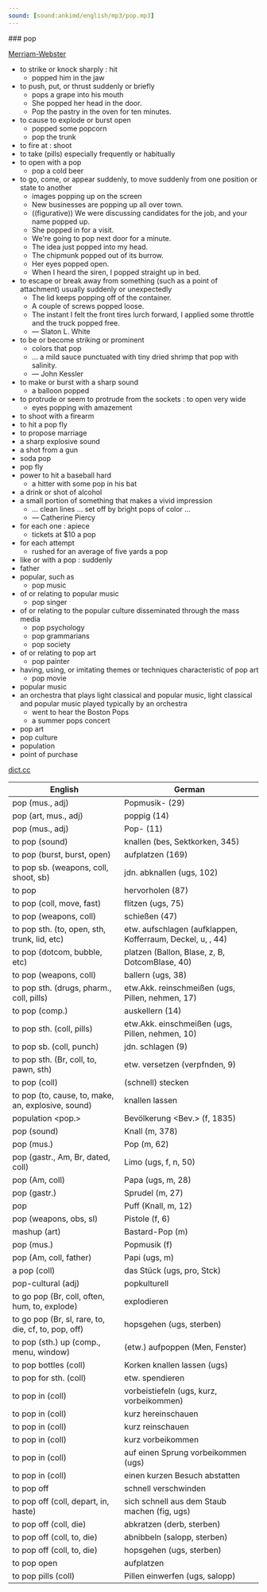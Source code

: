 ```yaml
---
sound: [sound:ankimd/english/mp3/pop.mp3]
---
```


\### pop

[Merriam-Webster](https://www.merriam-webster.com/dictionary/pop)

- to strike or knock sharply : hit
    - popped him in the jaw
- to push, put, or thrust suddenly or briefly
    - pops a grape into his mouth
    - She popped her head in the door.
    - Pop the pastry in the oven for ten minutes.
- to cause to explode or burst open
    - popped some popcorn
    - pop the trunk
- to fire at : shoot
- to take (pills) especially frequently or habitually
- to open with a pop
    - pop a cold beer
- to go, come, or appear suddenly, to move suddenly from one position or state to another
    - images popping up on the screen
    - New businesses are popping up all over town.
    - ((figurative)) We were discussing candidates for the job, and your name popped up.
    - She popped in for a visit.
    - We're going to pop next door for a minute.
    - The idea just popped into my head.
    - The chipmunk popped out of its burrow.
    - Her eyes popped open.
    - When I heard the siren, I popped straight up in bed.
- to escape or break away from something (such as a point of attachment) usually suddenly or unexpectedly
    - The lid keeps popping off of the container.
    - A couple of screws popped loose.
    - The instant I felt the front tires lurch forward, I applied some throttle and the truck popped free.
    - — Slaton L. White
- to be or become striking or prominent
    - colors that pop
    - … a mild sauce punctuated with tiny dried shrimp that pop with salinity.
    - — John Kessler
- to make or burst with a sharp sound
    - a balloon popped
- to protrude or seem to protrude from the sockets : to open very wide
    - eyes popping with amazement
- to shoot with a firearm
- to hit a pop fly
- to propose marriage
- a sharp explosive sound
- a shot from a gun
- soda pop
- pop fly
- power to hit a baseball hard
    - a hitter with some pop in his bat
- a drink or shot of alcohol
- a small portion of something that makes a vivid impression
    - … clean lines … set off by bright pops of color …
    - — Catherine Piercy
- for each one : apiece
    - tickets at $10 a pop
- for each attempt
    - rushed for an average of five yards a pop
- like or with a pop : suddenly
- father
- popular, such as
    - pop music
- of or relating to popular music
    - pop singer
- of or relating to the popular culture disseminated through the mass media
    - pop psychology
    - pop grammarians
    - pop society
- of or relating to pop art
    - pop painter
- having, using, or imitating themes or techniques characteristic of pop art
    - pop movie
- popular music
- an orchestra that plays light classical and popular music, light classical and popular music played typically by an orchestra
    - went to hear the Boston Pops
    - a summer pops concert
- pop art
- pop culture
- population
- point of purchase

[dict.cc](https://www.dict.cc/pop)

| English        | German       |
| -------------- | ------------ |
| pop (mus., adj) | Popmusik- (29) |
| pop (art, mus., adj) | poppig (14) |
| pop (mus., adj) | Pop- (11) |
| to pop (sound) | knallen (bes, Sektkorken, 345) |
| to pop (burst, burst, open) | aufplatzen (169) |
| to pop sb. (weapons, coll, shoot, sb) | jdn. abknallen (ugs, 102) |
| to pop | hervorholen (87) |
| to pop (coll, move, fast) | flitzen (ugs, 75) |
| to pop (weapons, coll) | schießen (47) |
| to pop sth. (to, open, sth, trunk, lid, etc) | etw. aufschlagen (aufklappen, Kofferraum, Deckel, u, , 44) |
| to pop (dotcom, bubble, etc) | platzen (Ballon, Blase, z, B, DotcomBlase, 40) |
| to pop (weapons, coll) | ballern (ugs, 38) |
| to pop sth. (drugs, pharm., coll, pills) | etw.Akk. reinschmeißen (ugs, Pillen, nehmen, 17) |
| to pop (comp.) | auskellern (14) |
| to pop sth. (coll, pills) | etw.Akk. einschmeißen (ugs, Pillen, nehmen, 10) |
| to pop sb. (coll, punch) | jdn. schlagen (9) |
| to pop sth. (Br, coll, to, pawn, sth) | etw. versetzen (verpfnden, 9) |
| to pop (coll) | (schnell) stecken |
| to pop (to, cause, to, make, an, explosive, sound) | knallen lassen |
| population <pop.> | Bevölkerung <Bev.> (f, 1835) |
| pop (sound) | Knall (m, 378) |
| pop (mus.) | Pop (m, 62) |
| pop (gastr., Am, Br, dated, coll) | Limo (ugs, f, n, 50) |
| pop (Am, coll) | Papa (ugs, m, 28) |
| pop (gastr.) | Sprudel (m, 27) |
| pop | Puff (Knall, m, 12) |
| pop (weapons, obs, sl) | Pistole (f, 6) |
| mashup (art) | Bastard-Pop (m) |
| pop (mus.) | Popmusik (f) |
| pop (Am, coll, father) | Papi (ugs, m) |
| a pop (coll) | das Stück (ugs, pro, Stck) |
| pop-cultural (adj) | popkulturell |
| to go pop (Br, coll, often, hum, to, explode) | explodieren |
| to go pop (Br, sl, rare, to, die, cf, to, pop, off) | hopsgehen (ugs, sterben) |
| to pop (sth.) up (comp., menu, window) | (etw.) aufpoppen (Men, Fenster) |
| to pop bottles (coll) | Korken knallen lassen (ugs) |
| to pop for sth. (coll) | etw. spendieren |
| to pop in (coll) | vorbeistiefeln (ugs, kurz, vorbeikommen) |
| to pop in (coll) | kurz hereinschauen |
| to pop in (coll) | kurz reinschauen |
| to pop in (coll) | kurz vorbeikommen |
| to pop in (coll) | auf einen Sprung vorbeikommen (ugs) |
| to pop in (coll) | einen kurzen Besuch abstatten |
| to pop off | schnell verschwinden |
| to pop off (coll, depart, in, haste) | sich schnell aus dem Staub machen (fig, ugs) |
| to pop off (coll, die) | abkratzen (derb, sterben) |
| to pop off (coll, to, die) | abnibbeln (salopp, sterben) |
| to pop off (coll, to, die) | hopsgehen (ugs, sterben) |
| to pop open | aufplatzen |
| to pop pills (coll) | Pillen einwerfen (ugs, salopp) |
